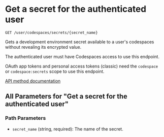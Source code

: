 # Get a secret for the authenticated user

`GET /user/codespaces/secrets/{secret_name}`

Gets a development environment secret available to a user's codespaces without revealing its encrypted value.

The authenticated user must have Codespaces access to use this endpoint.

OAuth app tokens and personal access tokens (classic) need the `codespace` or `codespace:secrets` scope to use this endpoint.

[API method documentation](https://docs.github.com/rest/codespaces/secrets#get-a-secret-for-the-authenticated-user)

## All Parameters for "Get a secret for the authenticated user"

### Path Parameters

- `secret_name` (string, required): The name of the secret.